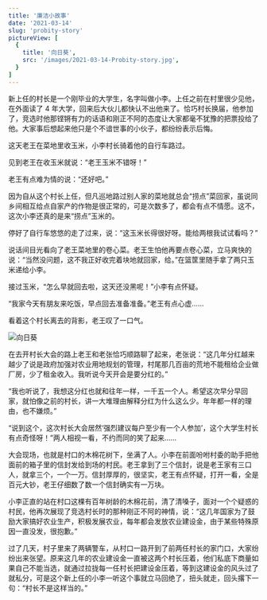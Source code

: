 ```yaml
---
title: '廉洁小故事'
date: '2021-03-14'
slug: 'probity-story'
pictureView: [
  {
    title: '向日葵',
    src: '/images/2021-03-14-Probity-story.jpg',
  }
]
---
```


新上任的村长是一个刚毕业的大学生，名字叫做小李。上任之前在村里很少见他，在外面读了 4 年大学，回来后大伙儿都快认不出他来了。恰巧村长换届，他参加了，竞选时他那铿锵有力的话语和刚正不阿的态度让大家都毫不犹豫的把票投给了他。大家事后想起来他只是个不谙世事的小伙子，都纷纷表示后悔。

这天老王在菜地里收玉米，小李村长骑着他的自行车路过。

见到老王在收玉米就说：“老王玉米不错呀！”

老王有点难为情的说：“还好吧。”

因为自从这个村长上任，但凡巡地路过别人家的菜地就总会“捞点”菜回家，虽说同乡间相互给点自家产的作物是很正常的，可是次数多了，都会有点不情愿。这不，这次小李还真的是来“捞点”玉米的。

停好了自行车悠悠的走了过来，说：“这玉米长得很好呀。能给两根我试试看吗？”

说话间目光看向了老王菜地里的卷心菜。老王生怕他再要点卷心菜，立马爽快的说：“当然没问题，这不我正好收完着块地就回家，给。”在篮筐里随手拿了两只玉米递给小李。

接过玉米，“怎么早就回去啦，这天还没黑呢！”小李有点怀疑。

“我家今天有朋友来吃饭，早点回去准备准备。”老王有点心虚……

看着这个村长离去的背影，老王叹了一口气。

![向日葵](/images/2021-03-14-Probity-story.jpg)

在去开村长大会的路上老王和老张恰巧顺路聊了起来，老张说：“这几年分红越来越少了说是政府加强对农业用地规划的管理，村尾那几百亩的荒地不能租给企业做厂房，少了租金收入。我听说今天开会是要分红的。”

“我也听说了，我想这分红也就和往年一样，一千五一个人。希望这次早分早回家，就怕像之前的村长，讲一大堆理由解释分红为什么这么少。年年都一样的理由，也不嫌烦。”

“说到这个，这次村长大会居然‘强烈建议每户至少有一个人参加’，这个大学生村长有点奇怪呀！”两人相视一看，不约而同的笑了起来……

大会现场，也就是村口的木棉花树下，坐满了人。小李在前面吩咐村委的助手把他面前的箱子里的信封发给到场的村民。老王拿到了三个信封，说是老王家有三口人，就拿三个，一个一万。信封厚厚的，很坚实，老王有点怀疑，打开一看，全是百元大钞，老王仔细数了数一个信封确实有一万块。

小李正直的站在村口这棵有百年树龄的木棉花前，清了清嗓子，面对一个个疑惑的村民，他再次展现了竞选村长时的那种刚正不阿的神情，说：“这几年国家为了鼓励大家搞好农业生产，积极发展农业，每年都会发放农业建设金，由于某些特殊原因一直没发，很抱歉。”

过了几天，村子里来了两辆警车，从村口一路开到了前两任村长的家门口，大家纷纷出来张望。原来这几年的农业建设金一直被这两个村长压着，他们私底下商量如果自己不能当选，就通过拉拢每一任村长把建设金压着，等到这建设金的风头过了就私分，可是这个新上任的小李一听这个事就立马回绝了，扭头就走，回头撂下一句：“村长不是这样当的。”
